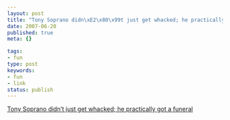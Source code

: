 ```yaml
---
layout: post
title: "Tony Soprano didn\xE2\x80\x99t just get whacked; he practically got a funeral"
date: 2007-06-20
published: true
meta: {}

tags:
- fun
type: post
keywords:
- fun
- link
status: publish
---
```

[Tony Soprano didn’t just get whacked; he practically got a funeral ](http://www.bobharris.com/content/view/1406/1/)<br />
